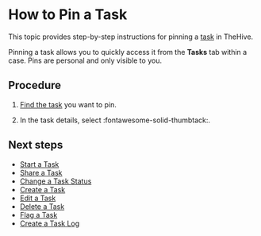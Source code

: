# How to Pin a Task

This topic provides step-by-step instructions for pinning a [task](about-tasks.md) in TheHive.

Pinning a task allows you to quickly access it from the **Tasks** tab within a case. Pins are personal and only visible to you.

<h2>Procedure</h2>

1. [Find the task](../tasks/search-for-tasks/find-a-task.md) you want to pin.

2. In the task details, select :fontawesome-solid-thumbtack:.

<h2>Next steps</h2>

* [Start a Task](start-a-task.md)
* [Share a Task](share-a-task.md)
* [Change a Task Status](change-task-status.md)
* [Create a Task](create-a-task.md)
* [Edit a Task](edit-a-task.md)
* [Delete a Task](delete-a-task.md)
* [Flag a Task](flag-a-task.md)
* [Create a Task Log](create-a-task-log.md)